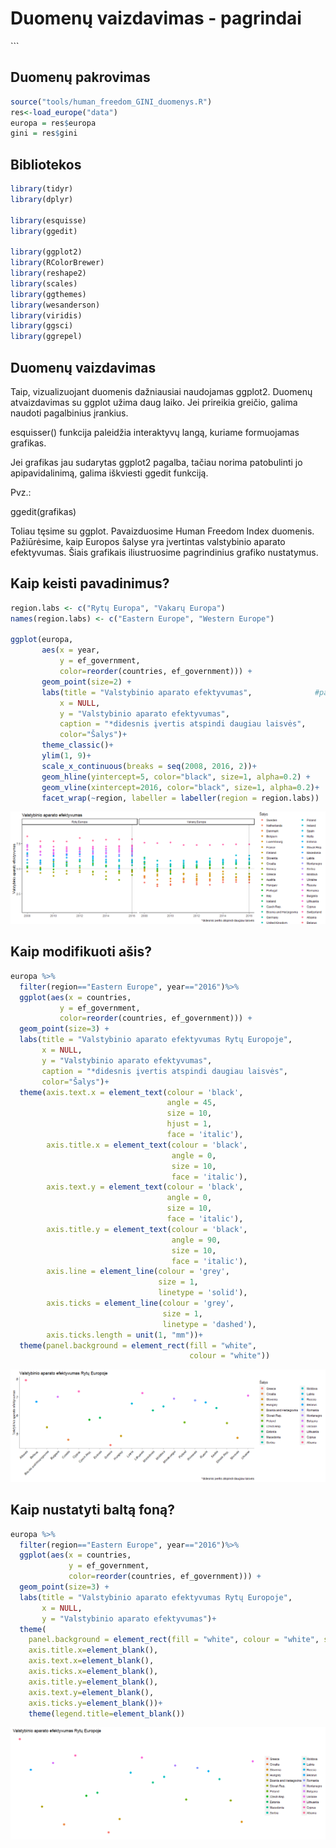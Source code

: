 Duomenų vaizdavimas - pagrindai
================

\`\`\`

Duomenų pakrovimas
------------------

``` r
source("tools/human_freedom_GINI_duomenys.R")
res<-load_europe("data")
europa = res$europa
gini = res$gini
```

Bibliotekos
-----------

``` r
library(tidyr)
library(dplyr)

library(esquisse)
library(ggedit)

library(ggplot2)
library(RColorBrewer)
library(reshape2)
library(scales)
library(ggthemes)
library(wesanderson)
library(viridis)
library(ggsci)
library(ggrepel)
```

Duomenų vaizdavimas
-------------------

Taip, vizualizuojant duomenis dažniausiai naudojamas ggplot2. Duomenų atvaizdavimas su ggplot užima daug laiko. Jei prireikia greičio, galima naudoti pagalbinius įrankius.

esquisser() funkcija paleidžia interaktyvų langą, kuriame formuojamas grafikas.

Jei grafikas jau sudarytas ggplot2 pagalba, tačiau norima patobulinti jo apipavidalinimą, galima iškviesti ggedit funkciją.

Pvz.:

ggedit(grafikas)

Toliau tęsime su ggplot. Pavaizduosime Human Freedom Index duomenis. Pažiūrėsime, kaip Europos šalyse yra įvertintas valstybinio aparato efektyvumas. Šiais grafikais iliustruosime pagrindinius grafiko nustatymus.

Kaip keisti pavadinimus?
------------------------

``` r
region.labs <- c("Rytų Europa", "Vakarų Europa")                       #kodas perrašyti "facet" pavadinimus
names(region.labs) <- c("Eastern Europe", "Western Europe")

ggplot(europa,
       aes(x = year,
           y = ef_government,
           color=reorder(countries, ef_government))) +                 #reorder naudojamas susikirstymui
       geom_point(size=2) +
       labs(title = "Valstybinio aparato efektyvumas",              #pavadinimai, kai be pavadinimo = NULL
           x = NULL,
           y = "Valstybinio aparato efektyvumas",
           caption = "*didesnis įvertis atspindi daugiau laisvės",
           color="Šalys")+
       theme_classic()+                                                #šviesus fonas, kuriame lieka ašys
       ylim(1, 9)+                                                     #I būdas, nurodyti ašies ribas
       scale_x_continuous(breaks = seq(2008, 2016, 2))+                #II būdas, nurodyti ašies ribas ir grafos dydį
       geom_hline(yintercept=5, color="black", size=1, alpha=0.2) +    #tiesė, ketanti y ašį
       geom_vline(xintercept=2016, color="black", size=1, alpha=0.2)+  #tiesė, kertanti x ašį
       facet_wrap(~region, labeller = labeller(region = region.labs))  #kodas perrašyti "facet" pavadinimus
```

![](basic_visualisation_files/figure-markdown_github/unnamed-chunk-3-1.png)

Kaip modifikuoti ašis?
----------------------

``` r
europa %>%
  filter(region=="Eastern Europe", year=="2016")%>%
  ggplot(aes(x = countries,
           y = ef_government,
           color=reorder(countries, ef_government))) +
  geom_point(size=3) +
  labs(title = "Valstybinio aparato efektyvumas Rytų Europoje",
       x = NULL,
       y = "Valstybinio aparato efektyvumas",
       caption = "*didesnis įvertis atspindi daugiau laisvės",
       color="Šalys")+
  theme(axis.text.x = element_text(colour = 'black',                   #ašių nustatymas
                                   angle = 45,
                                   size = 10,
                                   hjust = 1,
                                   face = 'italic'),
        axis.title.x = element_text(colour = 'black',
                                    angle = 0,
                                    size = 10,
                                    face = 'italic'),
        axis.text.y = element_text(colour = 'black',
                                   angle = 0,
                                   size = 10,
                                   face = 'italic'),
        axis.title.y = element_text(colour = 'black',
                                    angle = 90,
                                    size = 10,
                                    face = 'italic'),
        axis.line = element_line(colour = 'grey',
                                 size = 1,
                                 linetype = 'solid'),                  #galima blank/dotted
        axis.ticks = element_line(colour = 'grey',
                                  size = 1,
                                  linetype = 'dashed'),
        axis.ticks.length = unit(1, "mm"))+
  theme(panel.background = element_rect(fill = "white",
                                        colour = "white"))
```

![](basic_visualisation_files/figure-markdown_github/unnamed-chunk-4-1.png)

Kaip nustatyti baltą foną?
--------------------------

``` r
europa %>%
  filter(region=="Eastern Europe", year=="2016")%>%
  ggplot(aes(x = countries,
             y = ef_government,
             color=reorder(countries, ef_government))) +
  geom_point(size=3) +
  labs(title = "Valstybinio aparato efektyvumas Rytų Europoje",
       x = NULL,
       y = "Valstybinio aparato efektyvumas")+
  theme(
    panel.background = element_rect(fill = "white", colour = "white", size = 0.5, linetype = "solid"), 
    axis.title.x=element_blank(),
    axis.text.x=element_blank(),
    axis.ticks.x=element_blank(),
    axis.title.y=element_blank(),
    axis.text.y=element_blank(),
    axis.ticks.y=element_blank())+
    theme(legend.title=element_blank())  
```

![](basic_visualisation_files/figure-markdown_github/unnamed-chunk-5-1.png)
